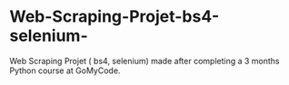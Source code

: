 # Web-Scraping-Projet-bs4-selenium-
Web Scraping Projet ( bs4, selenium) made after completing a 3 months Python course at GoMyCode. 
